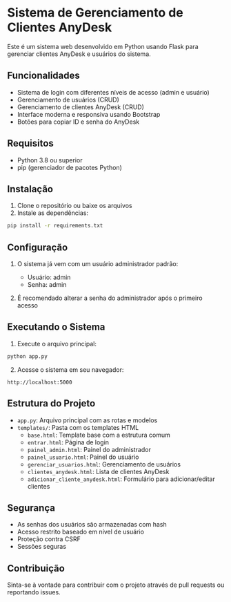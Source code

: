 # Sistema de Gerenciamento de Clientes AnyDesk

Este é um sistema web desenvolvido em Python usando Flask para gerenciar clientes AnyDesk e usuários do sistema.

## Funcionalidades

- Sistema de login com diferentes níveis de acesso (admin e usuário)
- Gerenciamento de usuários (CRUD)
- Gerenciamento de clientes AnyDesk (CRUD)
- Interface moderna e responsiva usando Bootstrap
- Botões para copiar ID e senha do AnyDesk

## Requisitos

- Python 3.8 ou superior
- pip (gerenciador de pacotes Python)

## Instalação

1. Clone o repositório ou baixe os arquivos
2. Instale as dependências:
```bash
pip install -r requirements.txt
```

## Configuração

1. O sistema já vem com um usuário administrador padrão:
   - Usuário: admin
   - Senha: admin

2. É recomendado alterar a senha do administrador após o primeiro acesso

## Executando o Sistema

1. Execute o arquivo principal:
```bash
python app.py
```

2. Acesse o sistema em seu navegador:
```
http://localhost:5000
```

## Estrutura do Projeto

- `app.py`: Arquivo principal com as rotas e modelos
- `templates/`: Pasta com os templates HTML
  - `base.html`: Template base com a estrutura comum
  - `entrar.html`: Página de login
  - `painel_admin.html`: Painel do administrador
  - `painel_usuario.html`: Painel do usuário
  - `gerenciar_usuarios.html`: Gerenciamento de usuários
  - `clientes_anydesk.html`: Lista de clientes AnyDesk
  - `adicionar_cliente_anydesk.html`: Formulário para adicionar/editar clientes

## Segurança

- As senhas dos usuários são armazenadas com hash
- Acesso restrito baseado em nível de usuário
- Proteção contra CSRF
- Sessões seguras

## Contribuição

Sinta-se à vontade para contribuir com o projeto através de pull requests ou reportando issues. 